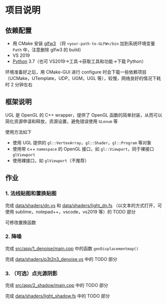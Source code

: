# 项目说明

## 依赖配置

- 用 CMake 安装 [glfw3](https://github.com/glfw/glfw) （将 `<your-path-to-GLFW>/bin` 加到系统环境变量 `Path` 中，注意删除 glfw3 的 build）
- VS 2019
- [Python](https://www.python.org/) 3.7（也可 VS2019->工具->获取工具和功能->下载 Python）

环境准备好之后，用 CMake-GUI 进行 configure 时会下载一些依赖项目（UCMake，UTemplate，UDP，UGM，UGL 等），较慢，网络良好的情况下耗时 2 分钟左右

## 框架说明

UGL 是 OpenGL 的 C++ wrapper，提供了 OpenGL 函数的简单封装，从而可以简化资源申请和释放，资源设置，避免错误使用 `GLenum` 等

使用方法如下

- 使用 UGL 提供的 `gl::VertexArray`，`gl::Shader`，`gl::Program` 等对象
- 使用带 c++ `namespace` 的 OpenGL 接口，如 `gl::Viewport`，同于裸接口 `glViewport` 
- 使用裸接口，如 `glViewport`（不推荐）

## 作业

### 1. 法线贴图和置换贴图

完成 [data/shaders/dn.vs](data/shaders/dn.vs) 和 [data/shaders/light_dn.fs](data/shaders/light_dn.fs) （以文本的方式打开，可使用 sublime，notepad++，vscode，vs2019 等）的 TODO 部分

可修改置换函数

### 2. 降噪

完成 [src/app/1_denoise/main.cpp](src/app/1_denoise/main.cpp) 中的函数 `genDisplacementmap()`  

完成 [data/shaders/p3t2n3_denoise.vs](data/shaders/p3t2n3_denoise.vs) 中的 TODO 部分

### 3. （可选）点光源阴影

完成 [src/app/2_shadow/main.cpp](src/app/2_shadow/main.cpp) 中的 TODO 部分

完成 [data/shaders/light_shadow.fs](data/shaders/light_shadow.fs) 中的 TODO 部分

